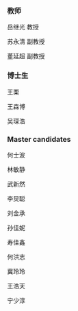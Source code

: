 ### 教师

岳继光 教授

苏永清 副教授

董延超 副教授

### 博士生

王栗

王森博

吴琛浩


### Master candidates

何士波

林敏静

武新然

李炅聪

刘金承

孙佳妮

寿佳鑫

何洪志

冀玲玲

王浩天

宁少淳